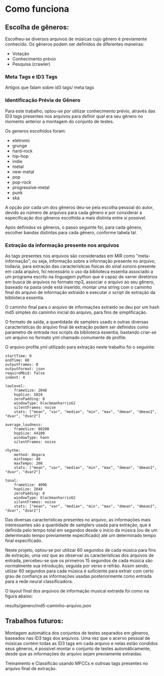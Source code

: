 # Como funciona

## Escolha de gêneros:

Escolheu-se diversos arquivos de músicas cujo gênero é previamente conhecido.
Os gêneros podem ser definidos de diferentes maneiras:

- Votação
- Conhecimento prévio
- Pesquisa (crawler)

### Meta Tags e ID3 Tags

Artigos que falam sobre id3 tags/ meta tags

### Identificação Prévia de Gênero

Para este trabalho, optou-se por utilizar conhecimento prévio, através das ID3 tags presentes nos arquivos para definir qual era seu gênero no momento anterior a montagem do conjunto de testes.

Os generos escolhidos foram:

- eletronic
- grunge
- hard-rock
- hip-hop
- indie
- metal
- new-metal
- pop
- pop-rock
- progressive-metal
- punk
- ska

A opção por cada um dos gêneros deu-se pela escolha pessoal do autor, devido ao número de arquivos para cada gênero e por considerar a especificação dos gêneros escolhida a mais distinta entre si possivel.

Após definidos os gêneros, o passo seguinte foi, para cada gênero, escolher bandas distintas para cada gênero, conforme tabela tal.

### Extração da informação presente nos arquivos

As tags presentes nos arquivos são consideradas em MIR como "meta-informação", ou seja, informação sobre a informação presente no arquivo, todavia, para extração das caracterísitcas físicas do sinal sonoro presente em cada arquivo, foi necessário o uso da biblioteca essentia associado a um programa escrito na linguagem python que é capaz de varrer diretórios em busca de arquivos no formato mp3, associar o arquivo ao seu gênero, baseado na pasta onde está inserido, montar uma string com o caminho final do arquivo de informação extraido e executar o script de extração da biblioteca essentia.

O caminho final para o arquivo de informações extraido se deu por um hash md5 simples do caminho inicial do arquivo, para fins de simplificação.

O formato de saída, a quantidade de samplers usado e outras diversas caracteristicas do arquivo final de extração podem ser definidos como parametro de entrada nos scripts da biblioteca essentia, bastando criar-se um arquivo no formato yml chamado comumente de profile.

O arquivo profile.yml utilizado para extração neste trabalho foi o seguinte:

```
startTime: 0
endTime: 60
outputFrames: 0
outputFormat: json
requireMbid: false
indent: 4

lowlevel:
    frameSize: 2048
    hopSize: 1024
    zeroPadding: 0
    windowType: blackmanharris62
    silentFrames: noise
    stats: ["mean", "var", "median", "min", "max", "dmean", "dmean2", "dvar", "dvar2"]

average_loudness:
    frameSize: 88200
    hopSize: 44100
    windowType: hann
    silentFrames: noise

rhythm:
    method: degara
    minTempo: 40
    maxTempo: 208
    stats: ["mean", "var", "median", "min", "max", "dmean", "dmean2", "dvar", "dvar2"]

tonal:
    frameSize: 4096
    hopSize: 2048
    zeroPadding: 0
    windowType: blackmanharris62
    silentFrames: noise
    stats: ["mean", "var", "median", "min", "max", "dmean", "dmean2", "dvar", "dvar2"]
```

Das diversas características presentes no arquivo, as informações mais interessantes são a quantidade de samplers usada para extração, que é definida pelo tempo total em segundos desde o início da música (ou de um determinado tempo previamente especificado) até um determinado tempo final especificado.

Neste projeto, optou-se por utilizar 60 segundos de cada música para fins de extração, uma vez que ao observar as características dos arquivos de entrada, percebeu-se que os primeiros 15 segundos de cada música são normalmente sua introdução, seguida por verso e refrão.
Assim sendo, utiizar 60 segundos para cada música é suficiente para extrair com certo grau de confiança as informações usadas posteriormente como entrada para a rede neural classificadora.

O layout final dos arquivos de informação musical extraida foi como na figura abaixo:

results/genero/md5-caminho-arquivo.json



















## Trabalhos futuros:

Montagem automática dos conjuntos de testes separados em gêneros, baseados nas ID3 tags dos arquivos.
Uma vez que o acervo pessoal de músicas contém todas as ID3 tags em cada arquivo e nelas estão condidos seus gêneros, é possível montar o conjunto de testes automáticamente, desde que as informações do arquivo sejam previamente extraidas.

Treinamento e Classificão usando MFCCs e outroas tags presentes no arquivo final de extração.